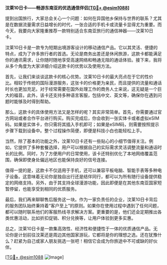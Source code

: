 **汶萊10日卡——畅游东南亚的优选通信伴侣[[TG💪+ @esim1088](https://t.me/s/esim1088)]**

提到出国旅行，大家总会关心一个问题：如何在异国他乡保持与世界的联系？尤其是在数据流量需求日益增长的时代，一张合适的手机卡或流量卡显得尤为重要。而今天，我要向大家隆重推荐一款特别适合东南亚旅行的通信神器——汶莱10日卡。

汶莱10日卡是一款专为短期出境游客设计的移动通信产品。它以其灵活、便捷的特点，成为了许多旅行者的首选。无论是商务出差还是休闲旅游，这款卡都能满足你的通讯需求，让你随时随地享受高速网络和畅通无阻的通话体验。接下来，我将从多个角度为大家详细介绍这款卡的优势以及使用方法。

首先，让我们来谈谈这款卡的核心优势。汶莱10日卡的最大亮点在于它的性价比。相较于传统的国际漫游服务，这张卡的价格更为亲民，而且提供的流量和通话时长也更加充足。对于经常需要在国外处理工作的商务人士来说，这无疑是一个巨大的福音。此外，该卡还支持多种语言客服，包括中文、英文等，确保你在遇到问题时能够及时得到帮助。

那么，这款卡的具体使用方法又是怎样的呢？其实非常简单。首先，你需要通过官方网站或者合作平台进行购买。购买完成后，你会收到一张实体卡或者虚拟eSIM码。如果是实体卡，你只需将其插入手机即可；如果是eSIM码，则需要按照提示步骤下载到设备中。整个过程操作简便，即便是科技小白也能轻松上手。

当然，除了基本的功能之外，汶莱10日卡还有一些贴心的小细节值得关注。例如，它提供了多种套餐选择，用户可以根据自己的实际需求灵活调整流量和通话时长的比例。同时，为了方便用户的日常使用，该卡还特别优化了本地网络覆盖范围，确保即使身处偏远地区也能保持良好的信号连接。

值得一提的是，这款卡不仅适用于手机，还可以兼容平板电脑、智能手表等多种电子设备。这意味着无论你是独自出行还是结伴同行，都可以为所有随行设备提供稳定的网络支持。另外，由于其支持全球漫游功能，因此即便是在其他东南亚国家短暂停留，也能享受到相同的优质服务。

最后，我们再来聊聊售后服务这一块。作为一家负责任的企业，汶莱10日卡背后的服务团队始终秉持着“客户至上”的原则。如果你在使用过程中遇到了任何问题，都可以随时联系他们的客服热线寻求解决方案。更重要的是，他们还会定期推出各类优惠活动，比如折扣促销、积分兑换等，让用户体验到更多实惠。

总之，汶莱10日卡是一款集高效性、经济性和便捷性于一体的优质通信产品。无论你是计划前往汶莱还是周边其他国家游玩，它都将是你的理想之选。还在犹豫什么？赶紧为自己或家人朋友挑选一张吧！相信它会成为你旅途中不可或缺的好伙伴。

[[TG💪+ @esim1088](https://t.me/s/esim1088) ![Image](https://i.postimg.cc/4NQfJmqS/Snipaste-2025-05-13-00-14-12.png)]